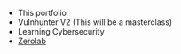 - This portfolio
- Vulnhunter V2 (This will be a masterclass)
- Learning Cybersecurity
- [Zerolab](https://github.com/tudes00/ZeroLab)
